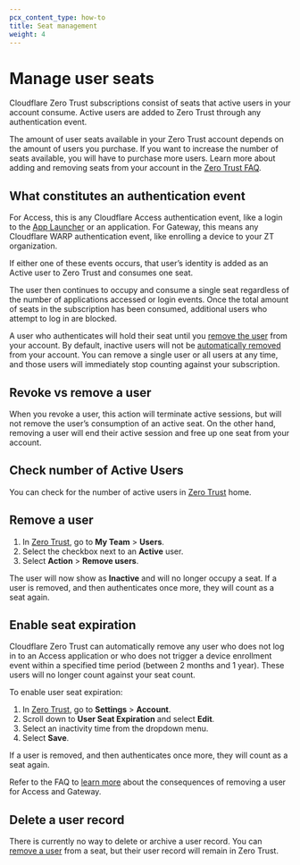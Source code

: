 ```yaml
---
pcx_content_type: how-to
title: Seat management
weight: 4
---
```


# Manage user seats

Cloudflare Zero Trust subscriptions consist of seats that active users in your account consume. Active users are added to Zero Trust through any authentication event.

The amount of user seats available in your Zero Trust account depends on the amount of users you purchase. If you want to increase the number of seats available, you will have to purchase more users. Learn more about adding and removing seats from your account in the [Zero Trust FAQ](/cloudflare-one/faq/teams-getting-started-faq/#how-do-i-change-my-subscription-plan).

## What constitutes an authentication event

For Access, this is any Cloudflare Access authentication event, like a login to the [App Launcher](/cloudflare-one/applications/app-launcher/) or an application. For Gateway, this means any Cloudflare WARP authentication event, like enrolling a device to your ZT organization.

If either one of these events occurs, that user’s identity is added as an Active user to Zero Trust and consumes one seat.

The user then continues to occupy and consume a single seat regardless of the number of applications accessed or login events. Once the total amount of seats in the subscription has been consumed, additional users who attempt to log in are blocked.

A user who authenticates will hold their seat until you [remove the user](#remove-a-user) from your account. By default, inactive users will not be [automatically removed](#enable-seat-expiration) from your account. You can remove a single user or all users at any time, and those users will immediately stop counting against your subscription.

## Revoke vs remove a user

When you revoke a user, this action will terminate active sessions, but will not remove the user’s consumption of an active seat. On the other hand, removing a user will end their active session and free up one seat from your account.

## Check number of Active Users

You can check for the number of active users in [Zero Trust](https://one.dash.cloudflare.com) home.

## Remove a user

1. In [Zero Trust](https://one.dash.cloudflare.com), go to **My Team** > **Users**.
2. Select the checkbox next to an **Active** user.
3. Select **Action** > **Remove users**.

The user will now show as **Inactive** and will no longer occupy a seat. If a user is removed, and then authenticates once more, they will count as a seat again.

## Enable seat expiration

Cloudflare Zero Trust can automatically remove any user who does not log in to an Access application or who does not trigger a device enrollment event within a specified time period (between 2 months and 1 year). These users will no longer count against your seat count.

To enable user seat expiration:

1. In [Zero Trust](https://one.dash.cloudflare.com), go to **Settings** > **Account**.
2. Scroll down to **User Seat Expiration** and select **Edit**.
3. Select an inactivity time from the dropdown menu.
4. Select **Save**.

If a user is removed, and then authenticates once more, they will count as a seat again.

Refer to the FAQ to [learn more](/cloudflare-one/faq/teams-getting-started-faq/#removing-users) about the consequences of removing a user for Access and Gateway.

## Delete a user record

There is currently no way to delete or archive a user record. You can [remove a user](#remove-a-user) from a seat, but their user record will remain in Zero Trust. 
